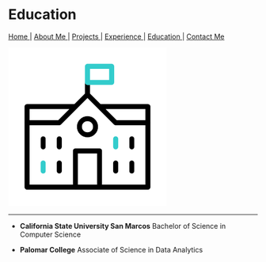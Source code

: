 # Education
[ Home ](README.md) | [ About Me ](aboutme.md) | [ Projects ](projects.md) | [ Experience ](experience.md) | [ Education ](education.md) | [ Contact Me ](contactMe.md)

![Education](assets/images/school.gif)

---

- **California State University San Marcos**
  Bachelor of Science in Computer Science 

- **Palomar College**
  Associate of Science in Data Analytics

